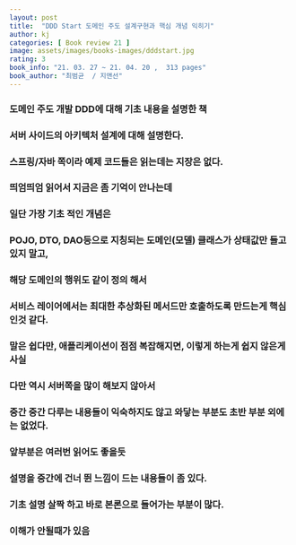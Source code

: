 ```yaml
---
layout: post
title:  "DDD Start 도메인 주도 설계구현과 핵심 개념 익히기"
author: kj
categories: [ Book review 21 ]
image: assets/images/books-images/dddstart.jpg
rating: 3
book_info: "21. 03. 27 ~ 21. 04. 20 ,  313 pages"
book_author: "최범균  / 지앤선"
---
```

### 도메인 주도 개발 DDD에 대해 기초 내용을 설명한 책 

### 서버 사이드의 아키텍처 설계에 대해 설명한다.

### 스프링/자바 쪽이라 예제 코드들은 읽는데는 지장은 없다.

### 띄엄띄엄 읽어서 지금은 좀 기억이 안나는데

### 일단 가장 기초 적인 개념은

### POJO, DTO, DAO등으로 지칭되는 도메인(모델) 클래스가 상태값만 들고 있지 말고, 

### 해당 도메인의 행위도 같이 정의 해서

### 서비스 레이어에서는 최대한 추상화된 메서드만 호출하도록 만드는게 핵심인것 같다. 

### 말은 쉽다만, 애플리케이션이 점점 복잡해지면, 이렇게 하는게 쉽지 않은게 사실

### 다만 역시 서버쪽을 많이 해보지 않아서 

### 중간 중간 다루는 내용들이 익숙하지도 않고 와닿는 부분도 초반 부분 외에는 없었다.

### 앞부분은 여러번 읽어도 좋을듯

### 설명을 중간에 건너 뛴 느낌이 드는 내용들이 좀 있다.

### 기초 설명 살짝 하고 바로 본론으로 들어가는 부분이 많다.

### 이해가 안될때가 있음

